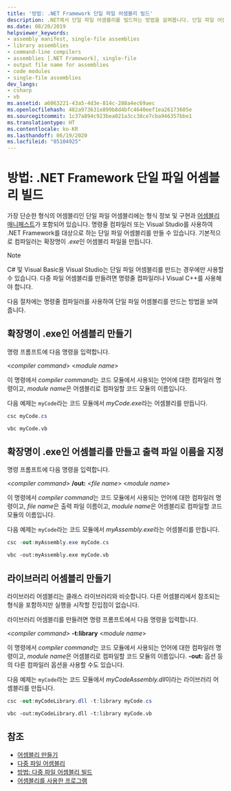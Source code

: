 ```yaml
---
title: '방법: .NET Framework 단일 파일 어셈블리 빌드'
description: .NET에서 단일 파일 어셈블리를 빌드하는 방법을 살펴봅니다. 단일 파일 어셈블리는 .NET을 대상으로 하는 라이브러리(.dll)이거나 실행 파일(.exe)일 수 있습니다.
ms.date: 08/20/2019
helpviewer_keywords:
- assembly manifest, single-file assemblies
- library assemblies
- command-line compilers
- assemblies [.NET Framework], single-file
- output file name for assemblies
- code modules
- single-file assemblies
dev_langs:
- csharp
- vb
ms.assetid: a6063221-43a5-4d3e-814c-288a4ec69aec
ms.openlocfilehash: 482a973631e899b8d4bfc4640eef1ea26173605e
ms.sourcegitcommit: 1c37a894c923bea021a3cc38ce7cba946357bbe1
ms.translationtype: HT
ms.contentlocale: ko-KR
ms.lasthandoff: 06/19/2020
ms.locfileid: "85104925"
---
```

# <a name="how-to-build-a-net-framework-single-file-assembly"></a>방법: .NET Framework 단일 파일 어셈블리 빌드

가장 단순한 형식의 어셈블리인 단일 파일 어셈블리에는 형식 정보 및 구현과 [어셈블리 매니페스트](../../standard/assembly/manifest.md)가 포함되어 있습니다. 명령줄 컴파일러 또는 Visual Studio를 사용하여 .NET Framework를 대상으로 하는 단일 파일 어셈블리를 만들 수 있습니다. 기본적으로 컴파일러는 확장명이 *.exe*인 어셈블리 파일을 만듭니다.

> [!NOTE]
> C# 및 Visual Basic용 Visual Studio는 단일 파일 어셈블리를 만드는 경우에만 사용할 수 있습니다. 다중 파일 어셈블리를 만들려면 명령줄 컴파일러나 Visual C++를 사용해야 합니다.

다음 절차에는 명령줄 컴파일러를 사용하여 단일 파일 어셈블리를 만드는 방법을 보여 줍니다.

## <a name="create-an-assembly-with-an-exe-extension"></a>확장명이 .exe인 어셈블리 만들기

명령 프롬프트에 다음 명령을 입력합니다.

\<*compiler command*> \<*module name*>

이 명령에서 *compiler command*는 코드 모듈에서 사용되는 언어에 대한 컴파일러 명령이고, *module name*은 어셈블리로 컴파일할 코드 모듈의 이름입니다.

다음 예제는 `myCode`라는 코드 모듈에서 *myCode.exe*라는 어셈블리를 만듭니다.

```csharp
csc myCode.cs
```

```vb
vbc myCode.vb
```

## <a name="create-an-assembly-with-an-exe-extension-and-specify-the-output-file-name"></a>확장명이 .exe인 어셈블리를 만들고 출력 파일 이름을 지정

명령 프롬프트에 다음 명령을 입력합니다.

\<*compiler command*> **/out:** \<*file name*> \<*module name*>

이 명령에서 *compiler command*는 코드 모듈에서 사용되는 언어에 대한 컴파일러 명령이고, *file name*은 출력 파일 이름이고, *module name*은 어셈블리로 컴파일할 코드 모듈의 이름입니다.

다음 예제는 `myCode`라는 코드 모듈에서 *myAssembly.exe*라는 어셈블리를 만듭니다.

```csharp
csc -out:myAssembly.exe myCode.cs
```

```vb
vbc -out:myAssembly.exe myCode.vb
```

## <a name="create-library-assemblies"></a>라이브러리 어셈블리 만들기
 라이브러리 어셈블리는 클래스 라이브러리와 비슷합니다. 다른 어셈블리에서 참조되는 형식을 포함하지만 실행을 시작할 진입점이 없습니다.

라이브러리 어셈블리를 만들려면 명령 프롬프트에서 다음 명령을 입력합니다.

\<*compiler command*> **-t:library** \<*module name*>

이 명령에서 *compiler command*는 코드 모듈에서 사용되는 언어에 대한 컴파일러 명령이고, *module name*은 어셈블리로 컴파일할 코드 모듈의 이름입니다. **-out:** 옵션 등의 다른 컴파일러 옵션을 사용할 수도 있습니다.

다음 예제는 `myCode`라는 코드 모듈에서 *myCodeAssembly.dll*이라는 라이브러리 어셈블리를 만듭니다.

```csharp
csc -out:myCodeLibrary.dll -t:library myCode.cs
```

```vb
vbc -out:myCodeLibrary.dll -t:library myCode.vb
```

## <a name="see-also"></a>참조

- [어셈블리 만들기](../../standard/assembly/create.md)
- [다중 파일 어셈블리](multifile-assemblies.md)
- [방법: 다중 파일 어셈블리 빌드](build-multifile-assembly.md)
- [어셈블리를 사용한 프로그램](../../standard/assembly/index.md)
